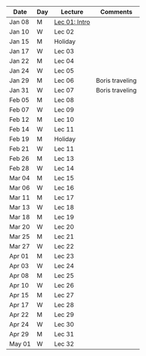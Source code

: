| Date  | Day  | Lecture  | Comments  |
|---|---|---|---|
|Jan 08	|M |[Lec 01: Intro](/1_Schedule/pdf/LEC01.pdf)   |   |
|Jan 10	|W |Lec 02   |   |
|Jan 15	|M |Holiday  |   |
|Jan 17	|W |Lec 03   |   |
|Jan 22	|M |Lec 04   |   |
|Jan 24	|W |Lec 05   |   |
|Jan 29	|M |Lec 06   |Boris traveling   |
|Jan 31	|W |Lec 07   |Boris traveling   |
|Feb 05	|M |Lec 08   |   |
|Feb 07	|W |Lec 09   |   |
|Feb 12	|M |Lec 10   |   |
|Feb 14	|W |Lec 11   |   |
|Feb 19	|M | Holiday |   |
|Feb 21	|W |Lec 11   |   |
|Feb 26	|M |Lec 13   |   |
|Feb 28	|W |Lec 14   |   |
|Mar 04	|M |Lec 15   |   |
|Mar 06	|W |Lec 16   |   |
|Mar 11	|M |Lec 17   |   |
|Mar 13	|W |Lec 18   |   |
|Mar 18	|M |Lec 19   |   |
|Mar 20	|W |Lec 20   |   |
|Mar 25	|M |Lec 21   |   |
|Mar 27	|W |Lec 22   |   |
|Apr 01	|M |Lec 23   |   |
|Apr 03	|W |Lec 24   |   |
|Apr 08	|M |Lec 25   |   |
|Apr 10	|W |Lec 26   |   |
|Apr 15	|M |Lec 27   |   |
|Apr 17	|W |Lec 28   |   |
|Apr 22	|M |Lec 29   |   |
|Apr 24	|W |Lec 30   |   |
|Apr 29	|M |Lec 31   |   |
|May 01	|W |Lec 32   |   |
